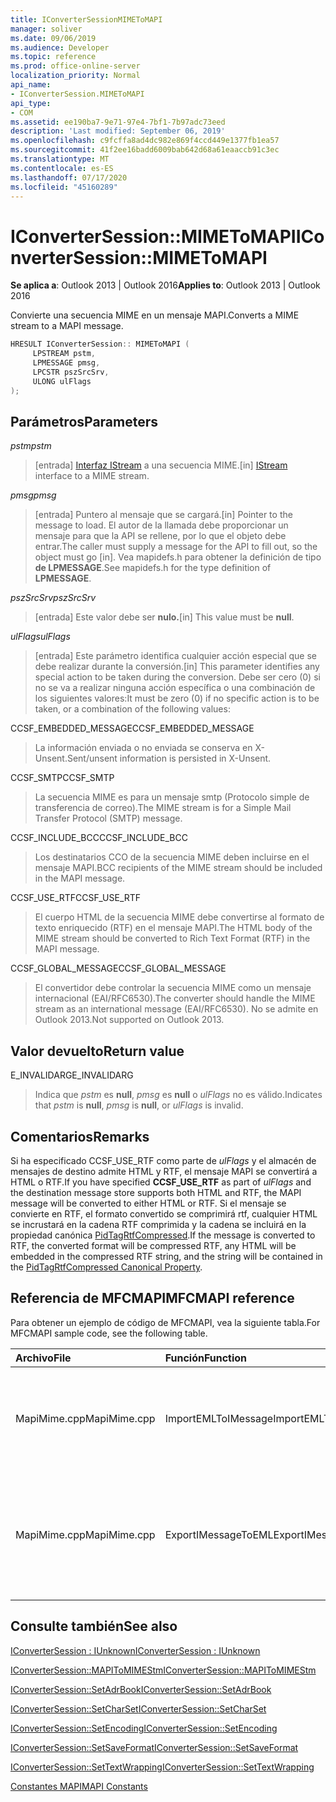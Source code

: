 ```yaml
---
title: IConverterSessionMIMEToMAPI
manager: soliver
ms.date: 09/06/2019
ms.audience: Developer
ms.topic: reference
ms.prod: office-online-server
localization_priority: Normal
api_name:
- IConverterSession.MIMEToMAPI
api_type:
- COM
ms.assetid: ee190ba7-9e71-97e4-7bf1-7b97adc73eed
description: 'Last modified: September 06, 2019'
ms.openlocfilehash: c9fcffa8ad4dc982e869f4ccd449e1377fb1ea57
ms.sourcegitcommit: 41f2ee16badd6009bab642d68a61eaaccb91c3ec
ms.translationtype: MT
ms.contentlocale: es-ES
ms.lasthandoff: 07/17/2020
ms.locfileid: "45160289"
---
```

# <a name="iconvertersessionmimetomapi"></a><span data-ttu-id="19f3e-103">IConverterSession::MIMEToMAPI</span><span class="sxs-lookup"><span data-stu-id="19f3e-103">IConverterSession::MIMEToMAPI</span></span>

  
  
<span data-ttu-id="19f3e-104">**Se aplica a**: Outlook 2013 | Outlook 2016</span><span class="sxs-lookup"><span data-stu-id="19f3e-104">**Applies to**: Outlook 2013 | Outlook 2016</span></span> 
  
<span data-ttu-id="19f3e-105">Convierte una secuencia MIME en un mensaje MAPI.</span><span class="sxs-lookup"><span data-stu-id="19f3e-105">Converts a MIME stream to a MAPI message.</span></span>
  
```cpp
HRESULT IConverterSession:: MIMEToMAPI ( 
     LPSTREAM pstm, 
     LPMESSAGE pmsg, 
     LPCSTR pszSrcSrv, 
     ULONG ulFlags 
);
```

## <a name="parameters"></a><span data-ttu-id="19f3e-106">Parámetros</span><span class="sxs-lookup"><span data-stu-id="19f3e-106">Parameters</span></span>

 <span data-ttu-id="19f3e-107">_pstm_</span><span class="sxs-lookup"><span data-stu-id="19f3e-107">_pstm_</span></span>
  
> <span data-ttu-id="19f3e-108">[entrada] [Interfaz IStream](https://msdn.microsoft.com/library/aa380034%28VS.85%29.aspx) a una secuencia MIME.</span><span class="sxs-lookup"><span data-stu-id="19f3e-108">[in] [IStream](https://msdn.microsoft.com/library/aa380034%28VS.85%29.aspx) interface to a MIME stream.</span></span> 
    
 <span data-ttu-id="19f3e-109">_pmsg_</span><span class="sxs-lookup"><span data-stu-id="19f3e-109">_pmsg_</span></span>
  
> <span data-ttu-id="19f3e-110">[entrada] Puntero al mensaje que se cargará.</span><span class="sxs-lookup"><span data-stu-id="19f3e-110">[in] Pointer to the message to load.</span></span> <span data-ttu-id="19f3e-111">El autor de la llamada debe proporcionar un mensaje para que la API se rellene, por lo que el objeto debe entrar.</span><span class="sxs-lookup"><span data-stu-id="19f3e-111">The caller must supply a message for the API to fill out, so the object must go [in].</span></span> <span data-ttu-id="19f3e-112">Vea mapidefs.h para obtener la definición de tipo **de LPMESSAGE**.</span><span class="sxs-lookup"><span data-stu-id="19f3e-112">See mapidefs.h for the type definition of **LPMESSAGE**.</span></span>
    
 <span data-ttu-id="19f3e-113">_pszSrcSrv_</span><span class="sxs-lookup"><span data-stu-id="19f3e-113">_pszSrcSrv_</span></span>
  
> <span data-ttu-id="19f3e-114">[entrada] Este valor debe ser **nulo.**</span><span class="sxs-lookup"><span data-stu-id="19f3e-114">[in] This value must be **null**.</span></span>
    
 <span data-ttu-id="19f3e-115">_ulFlags_</span><span class="sxs-lookup"><span data-stu-id="19f3e-115">_ulFlags_</span></span>
  
> <span data-ttu-id="19f3e-116">[entrada] Este parámetro identifica cualquier acción especial que se debe realizar durante la conversión.</span><span class="sxs-lookup"><span data-stu-id="19f3e-116">[in] This parameter identifies any special action to be taken during the conversion.</span></span> <span data-ttu-id="19f3e-117">Debe ser cero (0) si no se va a realizar ninguna acción específica o una combinación de los siguientes valores:</span><span class="sxs-lookup"><span data-stu-id="19f3e-117">It must be zero (0) if no specific action is to be taken, or a combination of the following values:</span></span>
    
<span data-ttu-id="19f3e-118">CCSF_EMBEDDED_MESSAGE</span><span class="sxs-lookup"><span data-stu-id="19f3e-118">CCSF_EMBEDDED_MESSAGE</span></span>
  
> <span data-ttu-id="19f3e-119">La información enviada o no enviada se conserva en X-Unsent.</span><span class="sxs-lookup"><span data-stu-id="19f3e-119">Sent/unsent information is persisted in X-Unsent.</span></span>
    
<span data-ttu-id="19f3e-120">CCSF_SMTP</span><span class="sxs-lookup"><span data-stu-id="19f3e-120">CCSF_SMTP</span></span>
  
> <span data-ttu-id="19f3e-121">La secuencia MIME es para un mensaje smtp (Protocolo simple de transferencia de correo).</span><span class="sxs-lookup"><span data-stu-id="19f3e-121">The MIME stream is for a Simple Mail Transfer Protocol (SMTP) message.</span></span>
    
<span data-ttu-id="19f3e-122">CCSF_INCLUDE_BCC</span><span class="sxs-lookup"><span data-stu-id="19f3e-122">CCSF_INCLUDE_BCC</span></span>
  
> <span data-ttu-id="19f3e-123">Los destinatarios CCO de la secuencia MIME deben incluirse en el mensaje MAPI.</span><span class="sxs-lookup"><span data-stu-id="19f3e-123">BCC recipients of the MIME stream should be included in the MAPI message.</span></span>
    
<span data-ttu-id="19f3e-124">CCSF_USE_RTF</span><span class="sxs-lookup"><span data-stu-id="19f3e-124">CCSF_USE_RTF</span></span>
  
> <span data-ttu-id="19f3e-125">El cuerpo HTML de la secuencia MIME debe convertirse al formato de texto enriquecido (RTF) en el mensaje MAPI.</span><span class="sxs-lookup"><span data-stu-id="19f3e-125">The HTML body of the MIME stream should be converted to Rich Text Format (RTF) in the MAPI message.</span></span>

<span data-ttu-id="19f3e-126">CCSF_GLOBAL_MESSAGE</span><span class="sxs-lookup"><span data-stu-id="19f3e-126">CCSF_GLOBAL_MESSAGE</span></span>
> <span data-ttu-id="19f3e-127">El convertidor debe controlar la secuencia MIME como un mensaje internacional (EAI/RFC6530).</span><span class="sxs-lookup"><span data-stu-id="19f3e-127">The converter should handle the MIME stream as an international message (EAI/RFC6530).</span></span> <span data-ttu-id="19f3e-128">No se admite en Outlook 2013.</span><span class="sxs-lookup"><span data-stu-id="19f3e-128">Not supported on Outlook 2013.</span></span>
    
## <a name="return-value"></a><span data-ttu-id="19f3e-129">Valor devuelto</span><span class="sxs-lookup"><span data-stu-id="19f3e-129">Return value</span></span>

<span data-ttu-id="19f3e-130">E_INVALIDARG</span><span class="sxs-lookup"><span data-stu-id="19f3e-130">E_INVALIDARG</span></span>
  
> <span data-ttu-id="19f3e-131">Indica que  _pstm_ es **null**,  _pmsg_ es **null** o  _ulFlags_ no es válido.</span><span class="sxs-lookup"><span data-stu-id="19f3e-131">Indicates that  _pstm_ is **null**,  _pmsg_ is **null**, or  _ulFlags_ is invalid.</span></span> 
    
## <a name="remarks"></a><span data-ttu-id="19f3e-132">Comentarios</span><span class="sxs-lookup"><span data-stu-id="19f3e-132">Remarks</span></span>

<span data-ttu-id="19f3e-133">Si ha especificado  CCSF_USE_RTF como parte de _ulFlags_ y el almacén de mensajes de destino admite HTML y RTF, el mensaje MAPI se convertirá a HTML o RTF.</span><span class="sxs-lookup"><span data-stu-id="19f3e-133">If you have specified **CCSF_USE_RTF** as part of  _ulFlags_ and the destination message store supports both HTML and RTF, the MAPI message will be converted to either HTML or RTF.</span></span> <span data-ttu-id="19f3e-134">Si el mensaje se convierte en RTF, el formato convertido se comprimirá rtf, cualquier HTML se incrustará en la cadena RTF comprimida y la cadena se incluirá en la propiedad canónica [PidTagRtfCompressed](pidtagrtfcompressed-canonical-property.md).</span><span class="sxs-lookup"><span data-stu-id="19f3e-134">If the message is converted to RTF, the converted format will be compressed RTF, any HTML will be embedded in the compressed RTF string, and the string will be contained in the [PidTagRtfCompressed Canonical Property](pidtagrtfcompressed-canonical-property.md).</span></span>
  
## <a name="mfcmapi-reference"></a><span data-ttu-id="19f3e-135">Referencia de MFCMAPI</span><span class="sxs-lookup"><span data-stu-id="19f3e-135">MFCMAPI reference</span></span>

<span data-ttu-id="19f3e-136">Para obtener un ejemplo de código de MFCMAPI, vea la siguiente tabla.</span><span class="sxs-lookup"><span data-stu-id="19f3e-136">For MFCMAPI sample code, see the following table.</span></span>
  
|<span data-ttu-id="19f3e-137">**Archivo**</span><span class="sxs-lookup"><span data-stu-id="19f3e-137">**File**</span></span>|<span data-ttu-id="19f3e-138">**Función**</span><span class="sxs-lookup"><span data-stu-id="19f3e-138">**Function**</span></span>|<span data-ttu-id="19f3e-139">**Comentario**</span><span class="sxs-lookup"><span data-stu-id="19f3e-139">**Comment**</span></span>|
|:-----|:-----|:-----|
|<span data-ttu-id="19f3e-140">MapiMime.cpp</span><span class="sxs-lookup"><span data-stu-id="19f3e-140">MapiMime.cpp</span></span>  <br/> |<span data-ttu-id="19f3e-141">ImportEMLToIMessage</span><span class="sxs-lookup"><span data-stu-id="19f3e-141">ImportEMLToIMessage</span></span>  <br/> |<span data-ttu-id="19f3e-142">MFCMAPI usa MimeToMAPI para convertir un archivo EML en un mensaje MAPI.</span><span class="sxs-lookup"><span data-stu-id="19f3e-142">MFCMAPI uses MimeToMAPI to convert an EML file to a MAPI message.</span></span>  <br/> |
|<span data-ttu-id="19f3e-143">MapiMime.cpp</span><span class="sxs-lookup"><span data-stu-id="19f3e-143">MapiMime.cpp</span></span>  <br/> |<span data-ttu-id="19f3e-144">ExportIMessageToEML</span><span class="sxs-lookup"><span data-stu-id="19f3e-144">ExportIMessageToEML</span></span>  <br/> |<span data-ttu-id="19f3e-145">MFCMAPI usa MAPIToMIMEStm para convertir un mensaje MAPI en un archivo EML.</span><span class="sxs-lookup"><span data-stu-id="19f3e-145">MFCMAPI uses MAPIToMIMEStm to convert a MAPI message to an EML file.</span></span>  <br/> |
   
## <a name="see-also"></a><span data-ttu-id="19f3e-146">Consulte también</span><span class="sxs-lookup"><span data-stu-id="19f3e-146">See also</span></span>



[<span data-ttu-id="19f3e-147">IConverterSession : IUnknown</span><span class="sxs-lookup"><span data-stu-id="19f3e-147">IConverterSession : IUnknown</span></span>](iconvertersessioniunknown.md)
  
[<span data-ttu-id="19f3e-148">IConverterSession::MAPIToMIMEStm</span><span class="sxs-lookup"><span data-stu-id="19f3e-148">IConverterSession::MAPIToMIMEStm</span></span>](iconvertersession-mapitomimestm.md)
  
[<span data-ttu-id="19f3e-149">IConverterSession::SetAdrBook</span><span class="sxs-lookup"><span data-stu-id="19f3e-149">IConverterSession::SetAdrBook</span></span>](iconvertersession-setadrbook.md)
  
[<span data-ttu-id="19f3e-150">IConverterSession::SetCharSet</span><span class="sxs-lookup"><span data-stu-id="19f3e-150">IConverterSession::SetCharSet</span></span>](iconvertersession-setcharset.md)
  
[<span data-ttu-id="19f3e-151">IConverterSession::SetEncoding</span><span class="sxs-lookup"><span data-stu-id="19f3e-151">IConverterSession::SetEncoding</span></span>](iconvertersession-setencoding.md)
  
[<span data-ttu-id="19f3e-152">IConverterSession::SetSaveFormat</span><span class="sxs-lookup"><span data-stu-id="19f3e-152">IConverterSession::SetSaveFormat</span></span>](iconvertersession-setsaveformat.md)
  
[<span data-ttu-id="19f3e-153">IConverterSession::SetTextWrapping</span><span class="sxs-lookup"><span data-stu-id="19f3e-153">IConverterSession::SetTextWrapping</span></span>](iconvertersession-settextwrapping.md)


[<span data-ttu-id="19f3e-154">Constantes MAPI</span><span class="sxs-lookup"><span data-stu-id="19f3e-154">MAPI Constants</span></span>](mapi-constants.md)

